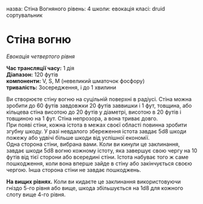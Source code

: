 назва: Стіна Вогняного рівень: 4 школи: евокація класі: druid сортувальник

# Стіна вогню
_Евокація четвертого рівня_

**Час трансляції часу:** 1 дія    
**Діапазон:** 120 футів    
**компоненти:** V, S, М (невеликий шматочок фосфору)    
**тривалість:** Зосередження, і до 1 хвилини

Ви створюєте стіну вогню на суцільній поверхні в радіусі. Стіна можна зробити до 60 футів завдовжки 20 футів заввишки і 1 фут, товщина, або кільцева стіна висотою до 20 футів у діаметрі, висотою в 20 футів і товщиною на 1 фут. Стіна непрозора, а вона триває довго.    
При появі стіни, кожна істота в межах своєї області повинна зробити згубну шкоду. У разі невдалого збереження істота завдає 5d8 шкоди пожежу або удвічі більше шкоди від успішної економії.    
Одна сторона стіни, вибрана вами. Коли ви кинули це заклинання, завдає шкоди 5d8 вогню кожному істоту, яка завершує свою чергу на 10 футів від тієї сторони або всередині стіни. Істота набуває того ж саме пошкодження, коли вона вперше зайде в стіну або закінчується своєю чергою. Інша сторона стіни не завдає пошкоджень.

**На вищих рівнях.** Коли ви кидаєте це заклинання використовуючи гніздо 5-го рівня або вище, шкода збільшується на 1d8 для кожного слоту вище 4-го рівня. 